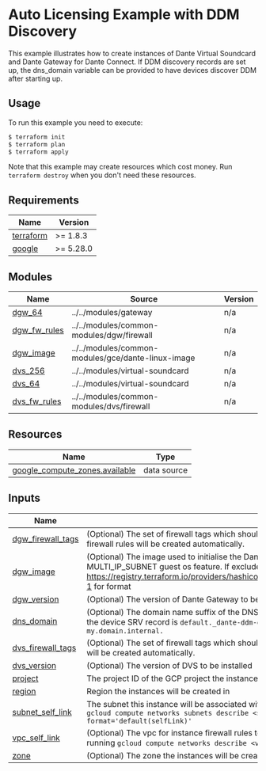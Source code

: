 <!-- Copyright 2024-2025 Audinate Pty Ltd and/or its licensors -->

# Auto Licensing Example with DDM Discovery

This example illustrates how to create instances of Dante Virtual Soundcard and Dante Gateway for Dante Connect.
If DDM discovery records are set up, the dns_domain variable can be provided to have devices discover DDM after starting up.

## Usage

To run this example you need to execute:

```bash
$ terraform init
$ terraform plan
$ terraform apply
```

Note that this example may create resources which cost money. Run `terraform destroy` when you don't need these resources.

<!-- BEGIN_TF_DOCS -->
## Requirements

| Name | Version |
|------|---------|
| <a name="requirement_terraform"></a> [terraform](#requirement\_terraform) | >= 1.8.3 |
| <a name="requirement_google"></a> [google](#requirement\_google) | >= 5.28.0 |

## Modules

| Name | Source | Version |
|------|--------|---------|
| <a name="module_dgw_64"></a> [dgw\_64](#module\_dgw\_64) | ../../modules/gateway | n/a |
| <a name="module_dgw_fw_rules"></a> [dgw\_fw\_rules](#module\_dgw\_fw\_rules) | ../../modules/common-modules/dgw/firewall | n/a |
| <a name="module_dgw_image"></a> [dgw\_image](#module\_dgw\_image) | ../../modules/common-modules/gce/dante-linux-image | n/a |
| <a name="module_dvs_256"></a> [dvs\_256](#module\_dvs\_256) | ../../modules/virtual-soundcard | n/a |
| <a name="module_dvs_64"></a> [dvs\_64](#module\_dvs\_64) | ../../modules/virtual-soundcard | n/a |
| <a name="module_dvs_fw_rules"></a> [dvs\_fw\_rules](#module\_dvs\_fw\_rules) | ../../modules/common-modules/dvs/firewall | n/a |

## Resources

| Name | Type |
|------|------|
| [google_compute_zones.available](https://registry.terraform.io/providers/hashicorp/google/latest/docs/data-sources/compute_zones) | data source |

## Inputs

| Name | Description | Type | Default | Required |
|------|-------------|------|---------|:--------:|
| <a name="input_dgw_firewall_tags"></a> [dgw\_firewall\_tags](#input\_dgw\_firewall\_tags) | (Optional) The set of firewall tags which should be applied to the Dante Gateway instances. If excluded, firewall rules will be created automatically. | `set(string)` | `null` | no |
| <a name="input_dgw_image"></a> [dgw\_image](#input\_dgw\_image) | (Optional) The image used to initialise the Dante Gateway instances. This image must have the MULTI\_IP\_SUBNET guest os feature. If excluded, a new custom ubuntu image will be created. See https://registry.terraform.io/providers/hashicorp/google/latest/docs/resources/compute_instance#image-1 for format | `string` | `null` | no |
| <a name="input_dgw_version"></a> [dgw\_version](#input\_dgw\_version) | (Optional) The version of Dante Gateway to be installed | `string` | `null` | no |
| <a name="input_dns_domain"></a> [dns\_domain](#input\_dns\_domain) | (Optional) The domain name suffix of the DNS containing the DDM SRV discovery records. For example if the device SRV record is `default._dante-ddm-d._udp.my.domain.internal.` this should be `my.domain.internal.` | `string` | `null` | no |
| <a name="input_dvs_firewall_tags"></a> [dvs\_firewall\_tags](#input\_dvs\_firewall\_tags) | (Optional) The set of firewall tags which should be applied to the DVS instances. If excluded, firewall rules will be created automatically. | `set(string)` | `null` | no |
| <a name="input_dvs_version"></a> [dvs\_version](#input\_dvs\_version) | (Optional) The version of DVS to be installed | `string` | `null` | no |
| <a name="input_project"></a> [project](#input\_project) | The project ID of the GCP project the instances will be created in | `string` | n/a | yes |
| <a name="input_region"></a> [region](#input\_region) | Region the instances will be created in | `string` | n/a | yes |
| <a name="input_subnet_self_link"></a> [subnet\_self\_link](#input\_subnet\_self\_link) | The subnet this instance will be associated with. The subnet's self link can be determined by running `gcloud compute networks subnets describe <subnet_name> --region=<region_name> --format='default(selfLink)'` | `string` | n/a | yes |
| <a name="input_vpc_self_link"></a> [vpc\_self\_link](#input\_vpc\_self\_link) | (Optional) The vpc for instance firewall rules to be created in. The VPC self link can be determined by running `gcloud compute networks describe <vpc_name> --format='default(selfLink)` | `string` | `null` | no |
| <a name="input_zone"></a> [zone](#input\_zone) | (Optional) The zone the instances will be created in. If excluded, will select an available zone | `string` | `null` | no |
<!-- END_TF_DOCS -->
